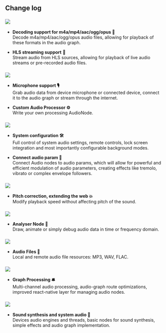 ## Change log

### <a href="https://github.com/software-mansion/react-native-audio-api/releases/tag/0.8.0"><img src="https://img.shields.io/badge/Released_in-0.8.0-green" /></a>

- **Decoding support for m4a/mp4/aac/ogg/opus 📁** <br />
  Decode m4a/mp4/aac/ogg/opus audio files, allowing for playback of these formats in the audio graph.

- **HLS streaming support** 🌊 <br />
  Stream audio from HLS sources, allowing for playback of live audio streams or pre-recorded audio files.

### <a href="https://github.com/software-mansion/react-native-audio-api/releases/tag/0.7.0"><img src="https://img.shields.io/badge/Released_in-0.7.0-green" /></a>

- **Microphone support 🎙️** <br />
  Grab audio data from device microphone or connected device, connect it to the audio graph or stream through the internet.

- **Custom Audio Processor ⚙️** <br />
  Write your own processing AudioNode.

### <a href="https://github.com/software-mansion/react-native-audio-api/releases/tag/0.6.0"><img src="https://img.shields.io/badge/Released_in-0.6.0-green" /></a>

- **System configuration 🛠️** <br />
  Full control of system audio settings, remote controls, lock screen integration and most importantly configurable background modes.

- **Connect audio param 🤞** <br />
  Connect Audio nodes to audio params, which will allow for powerful and efficient modulation of audio parameters, creating effects like tremolo, vibrato or complex envelope followers.

### <a href="https://github.com/software-mansion/react-native-audio-api/releases/tag/0.5.0"><img src="https://img.shields.io/badge/Released_in-0.5.0-green" /></a>

- **Pitch correction, extending the web 💥** <br />
  Modify playback speed without affecting pitch of the sound.

### <a href="https://github.com/software-mansion/react-native-audio-api/releases/tag/0.4.0"><img src="https://img.shields.io/badge/Released_in-0.4.0-green" /></a>

- **Analyser Node 🌊** <br />
  Draw, animate or simply debug audio data in time or frequency domain.

### <a href="https://github.com/software-mansion/react-native-audio-api/releases/tag/0.3.2"><img src="https://img.shields.io/badge/Released_in-0.3.2-green" /></a>

- **Audio Files 🎸** <br />
  Local and remote audio file resources: MP3, WAV, FLAC.

### <a href="https://github.com/software-mansion/react-native-audio-api/releases/tag/0.2.0"><img src="https://img.shields.io/badge/Released_in-0.2.0-green" /></a>

- **Graph Processing 🛎️** <br />
  Multi-channel audio processing, audio-graph route optimizations, improved react-native layer for managing audio nodes.

### <a href="https://github.com/software-mansion/react-native-audio-api/releases/tag/0.1.0"><img src="https://img.shields.io/badge/Released_in-0.1.0-green" /></a>

- **Sound synthesis and system audio 🐣** <br />
  Devices audio engines and threads, basic nodes for sound synthesis, simple effects and audio graph implementation.
